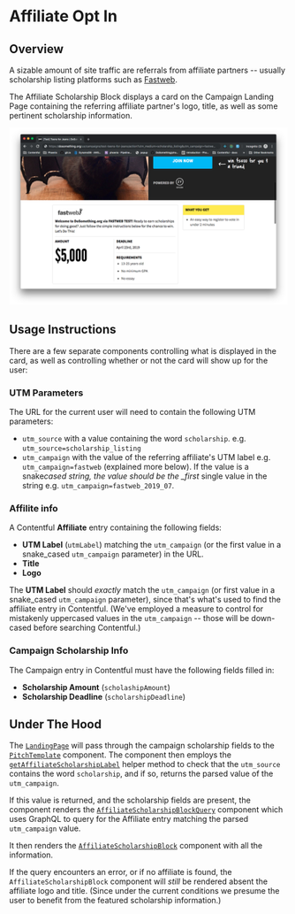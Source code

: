 # Affiliate Opt In

## Overview

A sizable amount of site traffic are referrals from affiliate partners -- usually scholarship listing platforms such as [Fastweb](https://www.fastweb.com/).

The Affiliate Scholarship Block displays a card on the Campaign Landing Page containing the referring affiliate partner's logo, title, as well as some pertinent scholarship information.

![Affiliate Scholarship Block Example](../../.gitbook/assets/affiliate-scholarship-block-demo.png)

## Usage Instructions

There are a few separate components controlling what is displayed in the card, as well as controlling whether or not the card will show up for the user:

### UTM Parameters

The URL for the current user will need to contain the following UTM parameters:

- `utm_source` with a value containing the word `scholarship`. e.g. `utm_source=scholarship_listing`
- `utm_campaign` with the value of the referring affiliate's UTM label e.g. `utm_campaign=fastweb` (explained more below). If the value is a snake*cased string, the value should be the \_first* single value in the string e.g. `utm_campaign=fastweb_2019_07`.

### Affilite info

A Contentful **Affiliate** entry containing the following fields:

- **UTM Label** (`utmLabel`) matching the `utm_campaign` (or the first value in a snake_cased `utm_campaign` parameter) in the URL.
- **Title**
- **Logo**

The **UTM Label** should _exactly_ match the `utm_campaign` (or first value in a snake_cased `utm_campaign` parameter), since that's what's used to find the affiliate entry in Contentful. (We've employed a measure to control for mistakenly uppercased values in the `utm_campaign` -- those will be down-cased before searching Contentful.)

### Campaign Scholarship Info

The Campaign entry in Contentful must have the following fields filled in:

- **Scholarship Amount** (`scholashipAmount`)
- **Scholarship Deadline** (`scholarshipDeadline`)

## Under The Hood

The [`LandingPage`](https://github.com/DoSomething/phoenix-next/blob/063c27761b79f7aa1714a6daaffd6b64a1f3aa80/resources/assets/components/pages/LandingPage/LandingPage.js#L37-L42) will pass through the campaign scholarship fields to the [`PitchTemplate`](https://github.com/DoSomething/phoenix-next/blob/063c27761b79f7aa1714a6daaffd6b64a1f3aa80/resources/assets/components/pages/LandingPage/templates/PitchTemplate.js) component. The component then employs the [`getAffiliateScholarshipLabel`](https://github.com/DoSomething/phoenix-next/blob/063c27761b79f7aa1714a6daaffd6b64a1f3aa80/resources/assets/helpers/index.js#L789-L801) helper method to check that the `utm_source` contains the word `scholarship`, and if so, returns the parsed value of the `utm_campaign`.

If this value is returned, and the scholarship fields are present, the component renders the [`AffiliateScholarshipBlockQuery`](https://github.com/DoSomething/phoenix-next/blob/063c27761b79f7aa1714a6daaffd6b64a1f3aa80/resources/assets/components/blocks/AffiliateScholarshipBlock/AffiliateScholarshipBlockQuery.js) component which uses GraphQL to query for the Affiliate entry matching the parsed `utm_campaign` value.

It then renders the [`AffiliateScholarshipBlock`](https://github.com/DoSomething/phoenix-next/blob/063c27761b79f7aa1714a6daaffd6b64a1f3aa80/resources/assets/components/blocks/AffiliateScholarshipBlock/AffiliateScholarshipBlock.js) component with all the information.

If the query encounters an error, or if no affiliate is found, the `AffiliateScholarshipBlock` component will _still_ be rendered absent the affiliate logo and title. (Since under the current conditions we presume the user to benefit from the featured scholarship information.)

